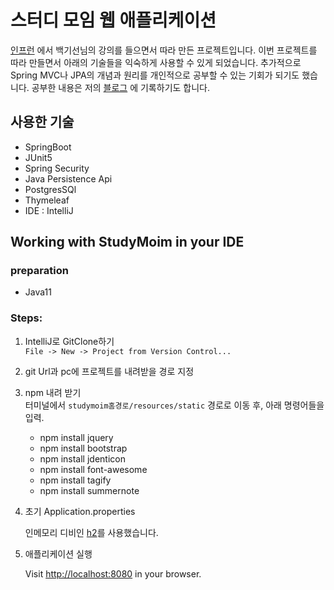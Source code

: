 # 스터디 모임 웹 애플리케이션
[인프런](https://www.inflearn.com/) 에서 백기선님의 강의를 들으면서 따라 만든 프로젝트입니다. 이번 프로젝트를 따라 만들면서 아래의 기술들을 익숙하게 사용할 수 있게 되었습니다. 추가적으로 Spring MVC나 JPA의 개념과 원리를 개인적으로 공부할 수 있는 기회가 되기도 했습니다.
공부한 내용은 저의 [블로그](https://pinokio0702.tistory.com/category/SpringBoot) 에 기록하기도 합니다.
## 사용한 기술

- SpringBoot
- JUnit5
- Spring Security
- Java Persistence Api
- PostgresSQl
- Thymeleaf
- IDE : IntelliJ

## Working with StudyMoim in your IDE
### preparation

- Java11



### Steps:

1) IntelliJ로 GitClone하기<br>
`File -> New -> Project from Version Control...`

2) git Url과 pc에 프로젝트를 내려받을 경로 지정

3) npm 내려 받기<br>
터미널에서 `studymoim홈경로/resources/static` 경로로 이동 후, 아래 명령어들을 입력.
    - npm install jquery
    - npm install bootstrap
    - npm install jdenticon
    - npm install font-awesome
    - npm install tagify
    - npm install summernote
    
4) 초기 Application.properties

    인메모리 디비인 [h2]()를 사용했습니다.

4) 애플리케이션 실행

    Visit [http://localhost:8080](http://localhost:8080) in your browser.






